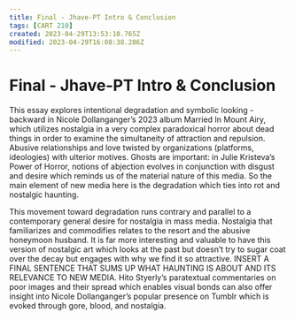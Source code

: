 ```yaml
---
title: Final - Jhave-PT Intro & Conclusion
tags: [CART 210]
created: 2023-04-29T13:53:10.765Z
modified: 2023-04-29T16:08:38.286Z
---
```


# Final - Jhave-PT Intro & Conclusion

This essay explores intentional degradation and symbolic looking -backward in Nicole Dollanganger’s 2023 album Married In Mount Airy, which utilizes nostalgia in a very complex paradoxical horror about dead things in order to examine the simultaneity of attraction and repulsion. Abusive relationships and love twisted by organizations (platforms, ideologies) with ulterior motives. Ghosts are important: in Julie Kristeva’s Power of Horror, notions of abjection evolves in conjunction with disgust and desire which reminds us of the material nature of this media. So the main element of new media here is the degradation which ties into rot and nostalgic haunting. 

This movement toward degradation runs contrary and parallel to a contemporary general desire for nostalgia in mass media. Nostalgia that familiarizes and commodifies relates to the resort and the abusive honeymoon husband. It is far more interesting and valuable to have this version of nostalgic art which looks at the past but doesn’t try to sugar coat over the decay but engages with why we find it so attractive. INSERT A FINAL SENTENCE THAT SUMS UP WHAT HAUNTING IS ABOUT AND ITS RELEVANCE TO NEW MEDIA. Hito Styerly’s paratextual commentaries on poor images and their spread which enables visual bonds can also offer insight into Nicole Dollanganger’s popular presence on Tumblr which is evoked through gore, blood, and nostalgia. 

